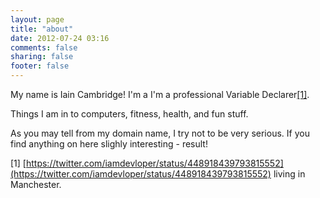 ```yaml
---
layout: page
title: "about"
date: 2012-07-24 03:16
comments: false
sharing: false
footer: false
---
```

My name is Iain Cambridge! I'm a I'm a professional Variable Declarer[[1]](#cite-1).


Things I am in to computers, fitness, health, and fun stuff. 

As you may tell from my domain name, I try not to be very serious. If you find anything on here slighly interesting - result!

<a name="cite-1"></a>
[1] [https://twitter.com/iamdevloper/status/448918439793815552](https://twitter.com/iamdevloper/status/448918439793815552) living in Manchester.
